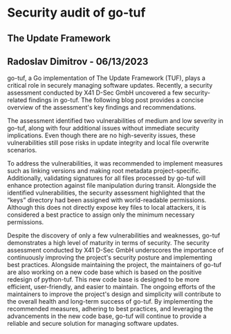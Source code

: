 # Security audit of go-tuf

## The Update Framework

## Radoslav Dimitrov - 06/13/2023

go-tuf, a Go implementation of The Update Framework (TUF), plays a critical role in securely managing
software updates. Recently, a security assessment conducted by X41 D-Sec GmbH uncovered a few
security-related findings in go-tuf. The following blog post provides a concise overview of the
assessment's key findings and recommendations.

The assessment identified two vulnerabilities of medium and low severity in go-tuf, along with
four additional issues without immediate security implications. Even though there are no
high-severity issues, these vulnerabilities still pose risks in update integrity and local file
overwrite scenarios.

To address the vulnerabilities, it was recommended to implement measures such as linking versions
and making root metadata project-specific. Additionally, validating signatures for all files
processed by go-tuf will enhance protection against file manipulation during transit. Alongside
the identified vulnerabilities, the security assessment highlighted that the “keys” directory had
been assigned with world-readable permissions. Although this does not directly expose key files to
local attackers, it is considered a best practice to assign only the minimum necessary permissions.

Despite the discovery of only a few vulnerabilities and weaknesses, go-tuf demonstrates a high level
of maturity in terms of security. The security assessment conducted by X41 D-Sec GmbH underscores
the importance of continuously improving the project's security posture and implementing best practices.
Alongside maintaining the project, the maintainers of go-tuf are also working on a new code base
which is based on the positive redesign of python-tuf. This new code base is designed to be more
efficient, user-friendly, and easier to maintain. The ongoing efforts of the maintainers to improve
the project's design and simplicity will contribute to the overall health and long-term success
of go-tuf. By implementing the recommended measures, adhering to best practices, and leveraging
the advancements in the new code base, go-tuf will continue to provide a reliable and secure solution
for managing software updates.
